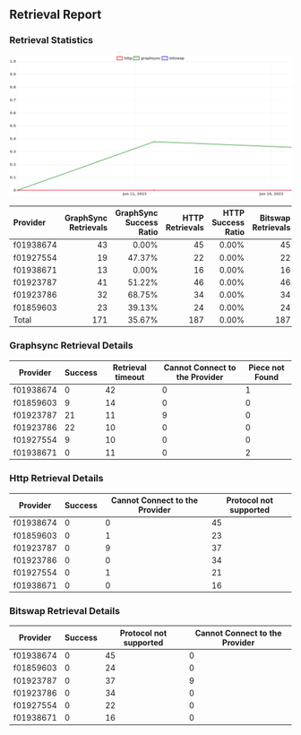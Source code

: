 ## Retrieval Report
### Retrieval Statistics
<img src="https://raw.githubusercontent.com/data-preservation-programs/filplus-checker-assets/main/filecoin-project/filecoin-plus-large-datasets/issues/1976/1687329768387.png"/>

| Provider  | GraphSync Retrievals | GraphSync Success Ratio | HTTP Retrievals | HTTP Success Ratio | Bitswap Retrievals | Bitswap Success Ratio |
| :-------- | -------------------: | ----------------------: | --------------: | -----------------: | -----------------: | --------------------: |
| f01938674 |                   43 |                   0.00% |              45 |              0.00% |                 45 |                 0.00% |
| f01927554 |                   19 |                  47.37% |              22 |              0.00% |                 22 |                 0.00% |
| f01938671 |                   13 |                   0.00% |              16 |              0.00% |                 16 |                 0.00% |
| f01923787 |                   41 |                  51.22% |              46 |              0.00% |                 46 |                 0.00% |
| f01923786 |                   32 |                  68.75% |              34 |              0.00% |                 34 |                 0.00% |
| f01859603 |                   23 |                  39.13% |              24 |              0.00% |                 24 |                 0.00% |
| Total     |                  171 |                  35.67% |             187 |              0.00% |                187 |                 0.00% |

### Graphsync Retrieval Details
| Provider  | Success | Retrieval timeout | Cannot Connect to the Provider | Piece not Found |
| --------- | ------- | ----------------- | ------------------------------ | --------------- |
| f01938674 | 0       | 42                | 0                              | 1               |
| f01859603 | 9       | 14                | 0                              | 0               |
| f01923787 | 21      | 11                | 9                              | 0               |
| f01923786 | 22      | 10                | 0                              | 0               |
| f01927554 | 9       | 10                | 0                              | 0               |
| f01938671 | 0       | 11                | 0                              | 2               |

### Http Retrieval Details
| Provider  | Success | Cannot Connect to the Provider | Protocol not supported |
| --------- | ------- | ------------------------------ | ---------------------- |
| f01938674 | 0       | 0                              | 45                     |
| f01859603 | 0       | 1                              | 23                     |
| f01923787 | 0       | 9                              | 37                     |
| f01923786 | 0       | 0                              | 34                     |
| f01927554 | 0       | 1                              | 21                     |
| f01938671 | 0       | 0                              | 16                     |

### Bitswap Retrieval Details
| Provider  | Success | Protocol not supported | Cannot Connect to the Provider |
| --------- | ------- | ---------------------- | ------------------------------ |
| f01938674 | 0       | 45                     | 0                              |
| f01859603 | 0       | 24                     | 0                              |
| f01923787 | 0       | 37                     | 9                              |
| f01923786 | 0       | 34                     | 0                              |
| f01927554 | 0       | 22                     | 0                              |
| f01938671 | 0       | 16                     | 0                              |
